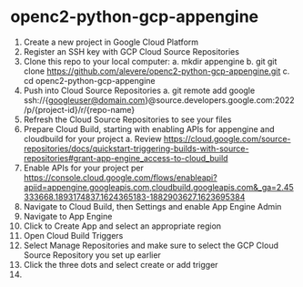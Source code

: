 # openc2-python-gcp-appengine

1. Create a new project in Google Cloud Platform
2. Register an SSH key with GCP Cloud Source Repositories
3. Clone this repo to your local computer: 
   a. mkdir appengine
   b. git git clone https://github.com/alevere/openc2-python-gcp-appengine.git
   c. cd openc2-python-gcp-appengine
4. Push into Cloud Source Repositories
   a. git remote add google ssh://{googleuser@domain.com}@source.developers.google.com:2022/p/{project-id}/r/{repo-name}
5. Refresh the Cloud Source Repositories to see your files
6. Prepare Cloud Build, starting with enabling APIs for appengine and cloudbuild for your project
   a. Review https://cloud.google.com/source-repositories/docs/quickstart-triggering-builds-with-source-repositories#grant-app-engine_access-to-cloud_build
7. Enable APIs for your project per https://console.cloud.google.com/flows/enableapi?apiid=appengine.googleapis.com,cloudbuild.googleapis.com&_ga=2.45333668.1893174837.1624365183-1882903627.1623695384
8. Navigate to Cloud Build, then Settings and enable App Engine Admin
9. Navigate to App Engine
10. Click to Create App and select an appropriate region
11. Open Cloud Build Triggers
12. Select Manage Repositories and make sure to select the GCP Cloud Source Repository you set up earlier
13. Click the three dots and select create or add trigger
14. 
